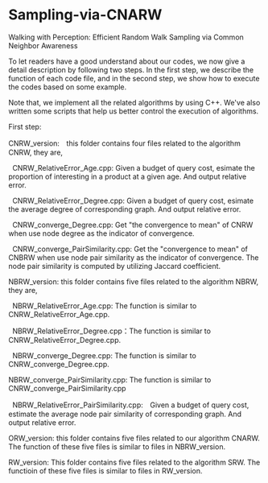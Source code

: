 # Sampling-via-CNARW
Walking with Perception: Efficient Random Walk Sampling via Common Neighbor Awareness

To let readers have a good understand about our codes, we now give a detail description by following two steps. In the first step, we describe the function of each code file, and in the second step, we show how to execute the codes based on some example.

Note that, we implement all the related algorithms by using C++. We've also written some scripts that help us better control the execution of algorithms.

First step:

CNRW_version:　this folder contains four files related to the algorithm CNRW, they are,
    
   CNRW_RelativeError_Age.cpp: Given a budget of query cost, esimate the proportion of interesting in a product at a given age. And output relative error.
       
   CNRW_RelativeError_Degree.cpp: Given a budget of query cost, esimate the average degree of corresponding graph. And output relative error.
       
   CNRW_converge_Degree.cpp: Get "the convergence to mean" of CNRW when use node degree as the indicator of convergence.
       
   CNRW_converge_PairSimilarity.cpp: Get the "convergence to mean" of CNBRW when use node pair similarity as the indicator of convergence. The node pair similarity is computed by utilizing Jaccard coefficient.
   
NBRW_version: this folder contains five files related to the algorithm NBRW, they are,
        
   NBRW_RelativeError_Age.cpp: The function is similar to CNRW_RelativeError_Age.cpp.
        
   NBRW_RelativeError_Degree.cpp：The function is similar to CNRW_RelativeError_Degree.cpp.
   
   NBRW_converge_Degree.cpp: The function is similar to CNRW_converge_Degree.cpp.
   
   NBRW_converge_PairSimilarity.cpp: The function is similar to CNRW_converge_PairSimilarity.cpp
        
   NBRW_RelativeError_PairSimilarity.cpp:　Given a budget of query cost, estimate the average node pair similarity of corresponding graph. And output relative error.
   
ORW_version: this folder contains five files related to our algorithm CNARW. The function of these five files is similar to files in NBRW_version.

RW_version: This folder contains five files related to the algorithm SRW. The functioin of these five files is similar to files in RW_version.
       

